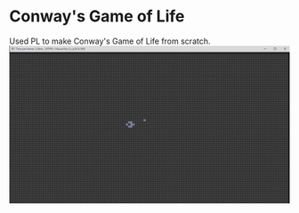 # Conway's Game of Life
Used PL to make Conway's Game of Life from scratch.
![Demo](Demo/gof_final.gif)


